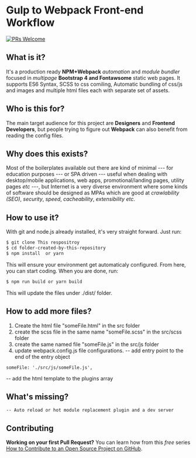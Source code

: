 # Gulp to Webpack Front-end Workflow

[![PRs Welcome](https://img.shields.io/badge/PRs-welcome-brightgreen.svg?style=flat-square)](http://makeapullrequest.com) 

## What is it?

It's a production ready **NPM+Webpack** _automation_ and _module bundler_ focused in _multipage_ **Bootstrap 4 and Fontawsome** static web pages. It supports ES6 Syntax, SCSS to css comiling, Automatic bundling of css/js and images and multiple html files each with separate set of assets.

## Who is this for?

The main target audience for this project are **Designers** and **Frontend Developers**, but people trying to figure out **Webpack** can also benefit from reading the config files.

## Why does this exists?

Most of the boilerplates available out there are kind of minimal --- for education purposes --- or SPA driven --- useful when dealing with desktop/mobile applications, web apps, promotional/landing pages, utility pages _etc_  ---, but Internet is a very diverse environment where some kinds of software should be designed as MPAs which are good at _crawlability (SEO)_, _security_, _speed_, _cacheability_, _extensibility_ _etc_.

## How to use it?

With git and node.js already installed, it's very straight forward. Just run:

```sh
$ git clone This respositroy
$ cd folder-created-by-this-repository
$ npm install  or yarn
```

This will ensure your environment get automaticaly configured. From here, you can start coding. When you are done, run:

```sh
$ npm run build or yarn build
```

This will update the files under ./dist/ folder. 


## How to add more files?
1. Create the html file "someFile.html" in the src folder
2. create the scss file in the same name "someFile.scss" in the src/scss folder
3. create the same named file "someFile.js" in the src/js folder
4. update webpack.config.js file configurations.
	-- add entry point to the end of the entry object
```
someFile: './src/js/someFile.js',
```

-- add the html template to the plugins array

## What's missing?
	-- Auto reload or hot module replacement plugin and a dev server

## Contributing

**Working on your first Pull Request?** You can learn how from this *free* series [How to Contribute to an Open Source Project on GitHub](https://egghead.io/series/how-to-contribute-to-an-open-source-project-on-github).
